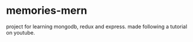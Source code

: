 # memories-mern

project for learning mongodb, redux and express. made following a tutorial on youtube.
